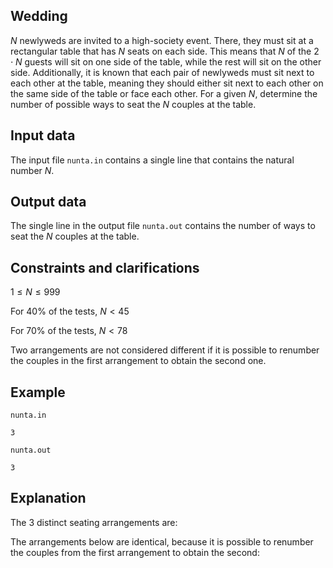 ## Wedding

$N$ newlyweds are invited to a high-society event. There, they must sit at a rectangular table that has $N$ seats on each side. This means that $N$ of the $2 \cdot N$ guests will sit on one side of the table, while the rest will sit on the other side. Additionally, it is known that each pair of newlyweds must sit next to each other at the table, meaning they should either sit next to each other on the same side of the table or face each other. For a given $N$, determine the number of possible ways to seat the $N$ couples at the table.

## Input data

The input file `nunta.in` contains a single line that contains the natural number $N$.

## Output data

The single line in the output file `nunta.out` contains the number of ways to seat the $N$ couples at the table.

## Constraints and clarifications

$1 \leq N \leq 999$

For $40\%$ of the tests, $N < 45$

For $70\%$ of the tests, $N < 78$

Two arrangements are not considered different if it is possible to renumber the couples in the first arrangement to obtain the second one.

## Example

`nunta.in` 
```
3
```

`nunta.out` 
```
3
```

## Explanation

The $3$ distinct seating arrangements are:

The arrangements below are identical, because it is possible to renumber the couples from the first arrangement to obtain the second: